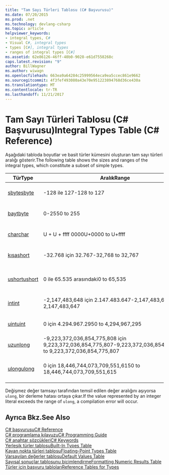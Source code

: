 ```yaml
---
title: "Tam Sayı Türleri Tablosu (C# Başvurusu)"
ms.date: 07/20/2015
ms.prod: .net
ms.technology: devlang-csharp
ms.topic: article
helpviewer_keywords:
- integral types, C#
- Visual C#, integral types
- types [C#], integral types
- ranges of integral types [C#]
ms.assetid: 62e86126-46ff-40b0-9028-e61d7558268c
caps.latest.revision: "9"
author: BillWagner
ms.author: wiwagn
ms.openlocfilehash: 663ea9a64284c25999564eca9ea5ccec861e9662
ms.sourcegitcommit: 4f3fef493080a43e70e951223894768d36ce430a
ms.translationtype: MT
ms.contentlocale: tr-TR
ms.lasthandoff: 11/21/2017
---
```

# <a name="integral-types-table-c-reference"></a><span data-ttu-id="2d60e-102">Tam Sayı Türleri Tablosu (C# Başvurusu)</span><span class="sxs-lookup"><span data-stu-id="2d60e-102">Integral Types Table (C# Reference)</span></span>
<span data-ttu-id="2d60e-103">Aşağıdaki tabloda boyutlar ve basit türler kümesini oluşturan tam sayı türleri aralığı gösterir.</span><span class="sxs-lookup"><span data-stu-id="2d60e-103">The following table shows the sizes and ranges of the integral types, which constitute a subset of simple types.</span></span>  
  
|<span data-ttu-id="2d60e-104">Tür</span><span class="sxs-lookup"><span data-stu-id="2d60e-104">Type</span></span>|<span data-ttu-id="2d60e-105">Aralık</span><span class="sxs-lookup"><span data-stu-id="2d60e-105">Range</span></span>|<span data-ttu-id="2d60e-106">Boyut</span><span class="sxs-lookup"><span data-stu-id="2d60e-106">Size</span></span>|  
|----------|-----------|----------|  
|[<span data-ttu-id="2d60e-107">sbyte</span><span class="sxs-lookup"><span data-stu-id="2d60e-107">sbyte</span></span>](../../../csharp/language-reference/keywords/sbyte.md)|<span data-ttu-id="2d60e-108">-128 ile 127</span><span class="sxs-lookup"><span data-stu-id="2d60e-108">-128 to 127</span></span>|<span data-ttu-id="2d60e-109">İşaretli 8 bit tam sayı</span><span class="sxs-lookup"><span data-stu-id="2d60e-109">Signed 8-bit integer</span></span>|  
|[<span data-ttu-id="2d60e-110">bayt</span><span class="sxs-lookup"><span data-stu-id="2d60e-110">byte</span></span>](../../../csharp/language-reference/keywords/byte.md)|<span data-ttu-id="2d60e-111">0-255</span><span class="sxs-lookup"><span data-stu-id="2d60e-111">0 to 255</span></span>|<span data-ttu-id="2d60e-112">İmzasız 8 bit tam sayı</span><span class="sxs-lookup"><span data-stu-id="2d60e-112">Unsigned 8-bit integer</span></span>|  
|[<span data-ttu-id="2d60e-113">char</span><span class="sxs-lookup"><span data-stu-id="2d60e-113">char</span></span>](../../../csharp/language-reference/keywords/char.md)|<span data-ttu-id="2d60e-114">U + U + ffff 0000</span><span class="sxs-lookup"><span data-stu-id="2d60e-114">U+0000 to U+ffff</span></span>|<span data-ttu-id="2d60e-115">Unicode 16 bit karakter</span><span class="sxs-lookup"><span data-stu-id="2d60e-115">Unicode 16-bit character</span></span>|  
|[<span data-ttu-id="2d60e-116">kısa</span><span class="sxs-lookup"><span data-stu-id="2d60e-116">short</span></span>](../../../csharp/language-reference/keywords/short.md)|<span data-ttu-id="2d60e-117">-32.768 için 32.767</span><span class="sxs-lookup"><span data-stu-id="2d60e-117">-32,768 to 32,767</span></span>|<span data-ttu-id="2d60e-118">İşaretli 16 bit tam sayı</span><span class="sxs-lookup"><span data-stu-id="2d60e-118">Signed 16-bit integer</span></span>|  
|[<span data-ttu-id="2d60e-119">ushort</span><span class="sxs-lookup"><span data-stu-id="2d60e-119">ushort</span></span>](../../../csharp/language-reference/keywords/ushort.md)|<span data-ttu-id="2d60e-120">0 ile 65.535 arasındaki</span><span class="sxs-lookup"><span data-stu-id="2d60e-120">0 to 65,535</span></span>|<span data-ttu-id="2d60e-121">İmzasız 16 bit tam sayı</span><span class="sxs-lookup"><span data-stu-id="2d60e-121">Unsigned 16-bit integer</span></span>|  
|[<span data-ttu-id="2d60e-122">int</span><span class="sxs-lookup"><span data-stu-id="2d60e-122">int</span></span>](../../../csharp/language-reference/keywords/int.md)|<span data-ttu-id="2d60e-123">-2,147,483,648 için 2.147.483.647</span><span class="sxs-lookup"><span data-stu-id="2d60e-123">-2,147,483,648 to 2,147,483,647</span></span>|<span data-ttu-id="2d60e-124">işaretli 32 bit tam sayı</span><span class="sxs-lookup"><span data-stu-id="2d60e-124">Signed 32-bit integer</span></span>|  
|[<span data-ttu-id="2d60e-125">uint</span><span class="sxs-lookup"><span data-stu-id="2d60e-125">uint</span></span>](../../../csharp/language-reference/keywords/uint.md)|<span data-ttu-id="2d60e-126">0 için 4.294.967.295</span><span class="sxs-lookup"><span data-stu-id="2d60e-126">0 to 4,294,967,295</span></span>|<span data-ttu-id="2d60e-127">İmzasız 32 bit tamsayı</span><span class="sxs-lookup"><span data-stu-id="2d60e-127">Unsigned 32-bit integer</span></span>|  
|[<span data-ttu-id="2d60e-128">uzun</span><span class="sxs-lookup"><span data-stu-id="2d60e-128">long</span></span>](../../../csharp/language-reference/keywords/long.md)|<span data-ttu-id="2d60e-129">-9,223,372,036,854,775,808 için 9,223,372,036,854,775,807</span><span class="sxs-lookup"><span data-stu-id="2d60e-129">-9,223,372,036,854,775,808 to 9,223,372,036,854,775,807</span></span>|<span data-ttu-id="2d60e-130">işaretli 64 bit tam sayı</span><span class="sxs-lookup"><span data-stu-id="2d60e-130">Signed 64-bit integer</span></span>|  
|[<span data-ttu-id="2d60e-131">ulong</span><span class="sxs-lookup"><span data-stu-id="2d60e-131">ulong</span></span>](../../../csharp/language-reference/keywords/ulong.md)|<span data-ttu-id="2d60e-132">0 için 18,446,744,073,709,551,615</span><span class="sxs-lookup"><span data-stu-id="2d60e-132">0 to 18,446,744,073,709,551,615</span></span>|<span data-ttu-id="2d60e-133">İmzasız 64 bit tam sayı</span><span class="sxs-lookup"><span data-stu-id="2d60e-133">Unsigned 64-bit integer</span></span>|  
  
 <span data-ttu-id="2d60e-134">Değişmez değer tamsayı tarafından temsil edilen değer aralığını aşıyorsa `ulong`, bir derleme hatası ortaya çıkar.</span><span class="sxs-lookup"><span data-stu-id="2d60e-134">If the value represented by an integer literal exceeds the range of `ulong`, a compilation error will occur.</span></span>  
  
## <a name="see-also"></a><span data-ttu-id="2d60e-135">Ayrıca Bkz.</span><span class="sxs-lookup"><span data-stu-id="2d60e-135">See Also</span></span>  
 [<span data-ttu-id="2d60e-136">C# başvurusu</span><span class="sxs-lookup"><span data-stu-id="2d60e-136">C# Reference</span></span>](../../../csharp/language-reference/index.md)  
 [<span data-ttu-id="2d60e-137">C# programlama kılavuzu</span><span class="sxs-lookup"><span data-stu-id="2d60e-137">C# Programming Guide</span></span>](../../../csharp/programming-guide/index.md)  
 [<span data-ttu-id="2d60e-138">C# anahtar sözcükleri</span><span class="sxs-lookup"><span data-stu-id="2d60e-138">C# Keywords</span></span>](../../../csharp/language-reference/keywords/index.md)  
 [<span data-ttu-id="2d60e-139">Yerleşik türler tablosu</span><span class="sxs-lookup"><span data-stu-id="2d60e-139">Built-In Types Table</span></span>](../../../csharp/language-reference/keywords/built-in-types-table.md)  
 [<span data-ttu-id="2d60e-140">Kayan nokta türleri tablosu</span><span class="sxs-lookup"><span data-stu-id="2d60e-140">Floating-Point Types Table</span></span>](../../../csharp/language-reference/keywords/floating-point-types-table.md)  
 [<span data-ttu-id="2d60e-141">Varsayılan değerler tablosu</span><span class="sxs-lookup"><span data-stu-id="2d60e-141">Default Values Table</span></span>](../../../csharp/language-reference/keywords/default-values-table.md)  
 [<span data-ttu-id="2d60e-142">Sayısal sonuçlar tablosunu biçimlendirme</span><span class="sxs-lookup"><span data-stu-id="2d60e-142">Formatting Numeric Results Table</span></span>](../../../csharp/language-reference/keywords/formatting-numeric-results-table.md)  
 [<span data-ttu-id="2d60e-143">Türler için başvuru tabloları</span><span class="sxs-lookup"><span data-stu-id="2d60e-143">Reference Tables for Types</span></span>](../../../csharp/language-reference/keywords/reference-tables-for-types.md)
